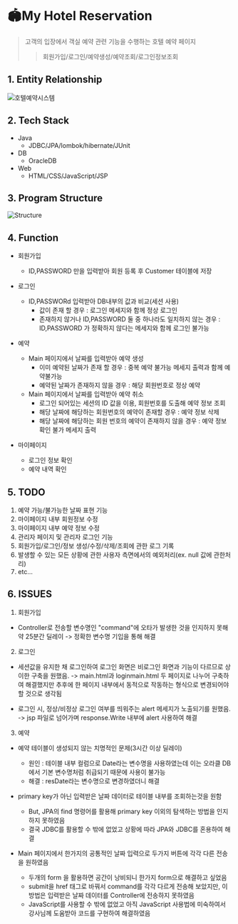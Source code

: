 # 🏟My Hotel Reservation
> 고객의 입장에서 객실 예약 관련 기능을 수행하는 호텔 예약 페이지
>> 회원가입/로그인/예약생성/예약조회/로그인정보조회


## 1. Entity Relationship

![호텔예약시스템](https://user-images.githubusercontent.com/57335699/132653026-68a04107-a4ee-4e2f-9fdf-ef5ce867ee40.PNG)

## 2. Tech Stack

* Java
  * JDBC/JPA/lombok/hibernate/JUnit
* DB
  * OracleDB
* Web
  * HTML/CSS/JavaScript/JSP

## 3. Program Structure

![Structure](https://user-images.githubusercontent.com/57335699/132658530-ec9f10b4-449c-4f22-8f90-c41f78c698f4.PNG)

## 4. Function
* 회원가입
  * ID,PASSWORD 만을 입력받아 회원 등록 후 Customer 테이블에 저장

* 로그인
  * ID,PASSWORd 입력받아 DB내부의 값과 비교(세션 사용)
    * 값이 존재 할 경우 : 로그인 메세지와 함께 정상 로그인
    * 존재하지 않거나 ID,PASSWORD 둘 중 하나라도 일치하지 않는 경우 : ID,PASSWORD 가 정확하지 않다는 메세지와 함께 로그인 불가능

* 예약
  * Main 페이지에서 날짜를 입력받아 예약 생성
    * 이미 예약된 날짜가 존재 할 경우 : 중복 예약 불가능 메세지 출력과 함께 예약불가능
    * 예약된 날짜가 존재하지 않을 경우 : 해당 회원번호로 정상 예약
  * Main 페이지에서 날짜를 입력받아 예약 취소
    * 로그인 되어있는 세션의 ID 값을 이용, 회원번호를 도출해 예약 정보 조회
    * 해당 날짜에 해당하는 회원번호의 예약이 존재할 경우 : 예약 정보 삭제
    * 해당 날짜에 해당하는 회원 번호의 예약이 존재하지 않을 경우 : 예약 정보 확인 불가 메세지 출력

* 마이페이지
   * 로그인 정보 확인
   * 예약 내역 확인

## 5. TODO

1) 예약 가능/불가능한 날짜 표현 기능
2) 마이페이지 내부 회원정보 수정
3) 마이페이지 내부 예약 정보 수정
4) 관리자 페이지 및 관리자 로그인 기능
5) 회원가입/로그인/정보 생성/수정/삭제/조회에 관한 로그 기록 
6) 발생할 수 있는 모든 상황에 관한 사용자 측면에서의 예외처리(ex. null 값에 관한처리)
7) etc...

## 6. ISSUES

1. 회원가입

 * Controller로 전송할 변수명인 "command"에 오타가 발생한 것을 인지하지 못해 약 25분간 딜레이
  -> 정확한 변수명 기입을 통해 해결
  
2. 로그인

 * 세션값을 유지한 채 로그인하여 로그인 화면은 비로그인 화면과 기능이 다르므로 상이한 구축을 원했음.
  -> main.html과 loginmain.html 두 페이지로 나누어 구축하여 해결했지만 추후에 한 페이지 내부에서 동적으로
  작동하는 형식으로 변경되어야 할 것으로 생각됨
  
 * 로그인 시, 정상/비정상 로그인 여부를 띄워주는 alert 메세지가 노출되기를 원했음.
  -> jsp 파일로 넘어가며 response.Write 내부에 alert 사용하여 해결
 
3. 예약

 * 예약 테이블이 생성되지 않는 치명적인 문제(3시간 이상 딜레이)
    * 원인 : 테이블 내부 컬럼으로 Date라는 변수명을 사용하였는데 이는 오라클 DB에서 기본 변수명처럼 취급되기 때문에 사용이 불가능
    * 해결 : resDate라는 변수명으로 변경하였더니 해결
  
 * primary key가 아닌 입력받은 날짜 데이터로 테이블 내부를 조회하는것을 원함
    * But, JPA의 find 명령어를 활용해 primary key 이외의 탐색하는 방법을 인지하지 못하였음
    * 결국 JDBC를 활용할 수 밖에 없었고 상황에 따라 JPA와 JDBC를 혼용하여 해결
  
 * Main 페이지에서 한가지의 공통적인 날짜 입력으로 두가지 버튼에 각각 다른 전송을 원하였음
    * 두개의 form 을 활용하면 공간이 낭비되니 한가지 form으로 해결하고 싶었음
    * submit을 href 태그로 바꿔서 command를 각각 다르게 전송해 보았지만, 이 방법은 입력받은
  날짜 데이터를 Controller에 전송하지 못하였음
    * JavaScript를 사용할 수 밖에 없었고 아직 JavaScript 사용법에 미숙하여서 강사님께 도움받아
  코드를 구현하여 해결하였음

